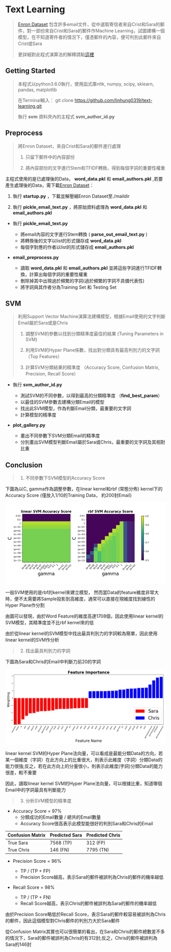 # Text Learning

>[Enron Dataset](https://www.cs.cmu.edu/~./enron/enron_mail_20150507.tgz) 包含許多email文件，從中選取寄信者來自Crist和Sara的郵件，對一部份來自Crist和Sara的郵件作Machine Learning，試圖建構一個模型，在不知道寄件者的情況下，僅憑郵件的內容，便可判別此郵件來自Crist或Sara
>
>更詳細對此程式演算法的解釋請點[這裡](https://linhung0319.github.io/text-learning/)

## Getting Started

>本程式以python3.6.0執行，使用函式庫nltk, numpy, scipy, sklearn, pandas, matplotlib
>
>在Terminal輸入： git clone https://github.com/linhung0319/text-learning.git
>
>執行 **svm** 資料夾內的主程式 **svm_author_id.py**

## Preprocess

>將Enron Dataset，來自Crist和Sara的郵件進行處理
>
>1. 只留下郵件中的內容部份
>
>2. 將內容部份的文字進行Stem和TFIDF轉換，得到每個字詞的重要性權重

主程式使用的是已處理後的Data， **word_data.pkl** 和 **email_authors.pkl** ,若要產生處理後的Data，需下載[Enron Dataset](https://www.cs.cmu.edu/~./enron/enron_mail_20150507.tgz)：

1. 執行 **startup.py** ，下載並解壓縮Enron Dataset至./maildir

2. 執行 **pickle_email_text.py** ，將原始資料處理為 **word_data.pkl** 和 **email_authors.pkl**

- 執行 **pickle_email_text.py** 
  - 將email內容的文字進行Stem轉換 ( **parse_out_email_text.py** )
  - 將轉換後的文字以list的形式儲存成 **word_data.pkl**
  - 每個字對應的作者以list的形式儲存成 **email_authors.pkl**
  
- **email_preprocess.py**   
  - 讀取 **word_data.pkl** 和 **email_authors.pkl** 並將這些字詞進行TFIDF轉換，計算出每個字詞的重要性權重
  - 刪除掉其中出現過於頻繁的字詞(過於頻繁的字詞不具備代表性)
  - 將字詞與其作者分為Training Set 和 Testing Set

## SVM

>利用Support Vector Machine演算法建構模型，根據Email使用的文字判斷Email屬於Sara或是Chris
>
>1. 調整SVM的參數以找到分類精準度最佳的結果 (Tuning Parameters in SVM)
>
>2. 利用SVM的Hyper Plane係數，找出對分類具有最高判別力的文字詞 （Top Features）
>
>3. 計算SVM分類結果的精準度 （Accuracy Score, Confusion Matrix, Precision, Recall Score）

- 執行 **svm_author_id.py**
  - 測試SVM的不同參數，以得到最高的分類精準度 （**find_best_param**）
  - 以最佳的SVM參數去建構分類Email的模型
  - 找出此SVM模型，作為判斷Email分類，最重要的文字詞
  - 計算模型的精準度
  
- **plot_gallery.py**
  - 畫出不同參數下SVM分類Email的精準度
  - 分別畫出SVM模型判斷Email屬於Sara或Chris，最重要的文字詞及其相對比重

## Conclusion

>1. 不同參數下SVM模型的Accuracy Score

下圖為以C, gamma作為調整參數，在linear kernel和rbf (常態分佈) kernel下的Accuracy Score (僅放入1/10的Training Data， 約200封Email)

![](https://raw.githubusercontent.com/linhung0319/text-learning/gh-pages/C%20gamma%20Accuracy%20Score.png)

一般SVM使用的是rbf的kernel來建立模型， 然而當Data的feature維度非常大時，便不太需要將Sample投影到高維度，通常可以直接在現維度找到線性的Hyper Plane作分割

由圖可以發現，由於Word Feature的維度高達1708個，因此使用linear kernel的SVM模型，其精準度並不比rbf kernel來的低

由於從linear kernel的SVM模型中找出最具判別力的字詞較為簡單，因此使用linear kernel的SVM作分析

>2. 找出最具判別力的字詞

下圖為Sara和Chris的Email中判斷力前20的字詞

![](https://raw.githubusercontent.com/linhung0319/text-learning/gh-pages/Feature%20Importance.png)

linear kernel SVM的Hyper Plane法向量，可以看成是最能分類Data的方向，若某一個維度（字詞）在此方向上的比重很大，則表示此維度（字詞）分類Data的能力很強;反之，若在此方向上的分量很小，則表示此維度(字詞)分類Data的能力很差，較不重要

因此，讀取linear kernel SVM的Hyper Plane法向量，可以根據比重，知道哪個Email中的字詞最具有判斷能力

>3. 分析SVM模型的精準度

- Accuracy Score = 97%
  - 分類成功的Email數量 / 總共的Email數量
  - Accuracy Score很高表示此模型能很好的判別Sara和Chris的Email
  
| Confusion Matrix | Predicted Sara | Predicted Chris |
|:-----------------|:---------------|:----------------|
| True Sara        | 7568 (TP)      | 312  (FP)       |
| True Chris       | 146  (FN)      | 7795 (TN)       |

- Precision Score = 96%
  - TP / (TP + FP)
  - Precision Score越高，表示Sara的郵件被誤判為Chris的郵件的機率越低
  
- Recall Score = 98%
  - TP / (TP + FN)
  - Recall Score越高，表示Chris的郵件被誤判為Sara的郵件的機率越低
  
由於Precision Score略低於Recall Score，表示Sara的郵件較容易被誤判為Chris的郵件，因此這個模型對Chris郵件的判別力大於Sara郵件

從Confusion Matrix其實也可以很簡單的看出，在Sara和Chris的郵件總數差不多的情況下，Sara的郵件被誤判為Chris的有312封;反之，Chris的郵件被誤判為Sara的146封
